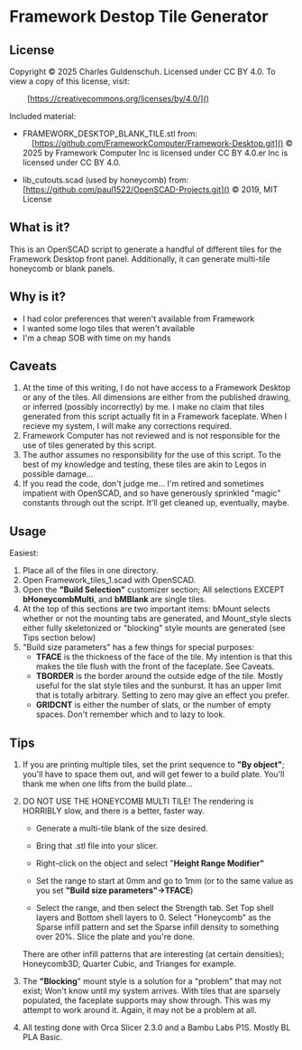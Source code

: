 # Framework Destop Tile Generator

## License

Copyright © 2025 Charles Guldenschuh.  Licensed under CC BY 4.0.
To view a copy of this license, visit:

        [https://creativecommons.org/licenses/by/4.0/]()

Included material:

- FRAMEWORK_DESKTOP_BLANK_TILE.stl from:
      [https://github.com/FrameworkComputer/Framework-Desktop.git]()
  © 2025 by Framework Computer Inc is licensed under CC BY 4.0.er Inc is licensed under CC BY 4.0.

- lib_cutouts.scad (used by honeycomb) from:
      [https://github.com/paul1522/OpenSCAD-Projects.git]()
  © 2019, MIT License

## What is it?

This is an OpenSCAD script to generate a handful of different tiles
for the Framework Desktop front panel.  Additionally, it can generate
multi-tile honeycomb or blank panels.

## Why is it?

* I had color preferences that weren't available from Framework
* I wanted some logo tiles that weren't available
* I'm a cheap SOB with time on my hands

## Caveats

1. At the time of this writing, I do not have access to a Framework
   Desktop or any of the tiles.  All dimensions are either from the published
   drawing, or inferred (possibly incorrectly) by me.  I make no claim that
   tiles generated from this script actually fit in a Framework faceplate.
   When I recieve my system, I will make any corrections required.
2. Framework Computer has not reviewed and is not responsible for the use
   of tiles generated by this script.
3. The author assumes no responsibility for the use of this script.  To
   the best of my knowledge and testing, these tiles are akin to Legos in
   possible damage...
4. If you read the code, don't judge me... I'm retired and sometimes impatient
   with OpenSCAD, and so have generously sprinkled "magic" constants through out
   the script.  It'll get cleaned up, eventually, maybe.

## Usage

Easiest:

1. Place all of the files in one directory.
2. Open Framework_tiles_1.scad with OpenSCAD.
3. Open the **"Build Selection"** customizer section; All selections EXCEPT
   **bHoneycombMulti**, and **bMBlank** are single tiles.
4. At the top of this sections are two important items:  bMount selects
   whether or not the mounting tabs are generated, and Mount_style slects
   either fully skeletonized or "blocking" style mounts are generated (see Tips
   section below)
5. "Build size parameters" has a few things for special purposes:
   - **TFACE** is the thickness of the face of the tile.  My intention is that this makes the tile flush with the front of the faceplate.  See Caveats.
   - **TBORDER** is the border around the outside edge of the tile.  Mostly useful for the slat style tiles and the sunburst. It has an upper limit that is totally arbitrary.  Setting to zero may give an effect you prefer.
   - **GRIDCNT** is either the number of slats, or the number of empty spaces. Don't remember which and to lazy to look.

## Tips

1. If you are printing multiple tiles, set the print sequence to **"By object"**; you'll
   have to space them out, and will get fewer to a build plate.  You'll thank me when
   one lifts from the build plate...

2. DO NOT USE THE HONEYCOMB MULTI TILE!  The rendering is HORRIBLY slow, and
   there is a better, faster way.
   
   - Generate a multi-tile blank of the size desired.
   
   - Bring that .stl file into your slicer.
   
   - Right-click on the object and select "**Height Range Modifier"**
   
   - Set the range to start at 0mm and go to 1mm (or to the same value as you set **"Build size parameters"->TFACE**)
   
   - Select the range, and then select  the Strength tab.  Set Top shell layers and Bottom shell layers to 0. Select "Honeycomb" as the Sparse infill pattern and set the Sparse infill density to something over 20%.  Slice the plate and you're done.
   
   There are other infill patterns that are interesting (at certain densities);
   Honeycomb3D, Quarter Cubic, and Trianges for example.

3. The **"Blocking**" mount style is a solution for a "problem" that may not exist;
   Won't know until my system arrives.  With tiles that are sparsely populated, the
   faceplate supports may show through.  This was my attempt to work around it.
   Again, it may not be a problem at all.

4. All testing done with Orca Slicer 2.3.0 and a Bambu Labs P1S.  Mostly BL PLA Basic.
